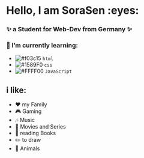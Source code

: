 <h1 algin="center">Hello, I am SoraSen :eyes:</h1>

<h3 algin=center"> ✨ a Student for Web-Dev from Germany ✨ <h3/>






 ### :metal: I’m currently learning:

- ![#f03c15](https://via.placeholder.com/15/f03c15/f03c15.png) `html`
- ![#1589F0](https://via.placeholder.com/15/1589F0/1589F0.png) `css`
- ![#FFFF00](https://via.placeholder.com/15/c5f015/c5f015.png) `JavaScript`





##  i like: 
- :heart: my Family 
- :video_game: Gaming
- :notes: Music 
- :movie_camera: Movies and Series 
- :closed_book: reading Books
- :pencil2: to draw
- :feet: Animals
